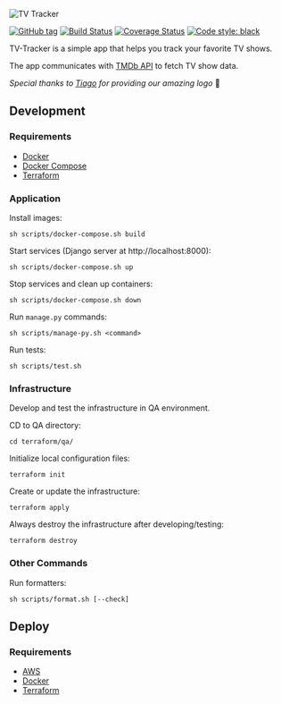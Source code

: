 ![TV Tracker](https://raw.githubusercontent.com/olivertso/tv-tracker/master/project/core/static/core/img/logo.png)

[![GitHub tag](https://img.shields.io/github/tag/olivertso/tv-tracker.svg)](https://github.com/olivertso/tv-tracker)
[![Build Status](https://travis-ci.org/olivertso/tv-tracker.svg?branch=master)](https://travis-ci.org/olivertso/tv-tracker)
[![Coverage Status](https://coveralls.io/repos/github/olivertso/tv-tracker/badge.svg?branch=master)](https://coveralls.io/github/olivertso/tv-tracker?branch=master)
[![Code style: black](https://img.shields.io/badge/code%20style-black-000000.svg)](https://github.com/ambv/black)

TV-Tracker is a simple app that helps you track your favorite TV shows.

The app communicates with [TMDb API][tmdb-api] to fetch TV show data.

*Special thanks to [Tiago](https://github.com/tmazza) for providing our amazing logo* 🍺

## Development

### Requirements

- [Docker][docker]
- [Docker Compose][docker-compose]
- [Terraform][terraform]

### Application

Install images:
```
sh scripts/docker-compose.sh build
```

Start services (Django server at http://localhost:8000):
```
sh scripts/docker-compose.sh up
```

Stop services and clean up containers:
```
sh scripts/docker-compose.sh down
```

Run `manage.py` commands:
```
sh scripts/manage-py.sh <command>
```

Run tests:
```
sh scripts/test.sh
```

### Infrastructure

Develop and test the infrastructure in QA environment.

CD to QA directory:
```
cd terraform/qa/
```

Initialize local configuration files:
```
terraform init
```

Create or update the infrastructure:
```
terraform apply
```

Always destroy the infrastructure after developing/testing:
```
terraform destroy
```

### Other Commands

Run formatters:
```
sh scripts/format.sh [--check]
```

## Deploy

### Requirements

- [AWS][aws]
- [Docker][docker]
- [Terraform][terraform]

[aws]: https://aws.amazon.com/
[docker]: https://www.docker.com/
[docker-compose]: https://docs.docker.com/compose/
[terraform]: https://www.terraform.io/
[tmdb-api]: https://developers.themoviedb.org/3
